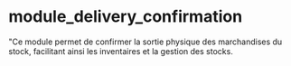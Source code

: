 # module_delivery_confirmation
"Ce module permet de confirmer la sortie physique des marchandises du stock, facilitant ainsi les inventaires et la gestion des stocks.
